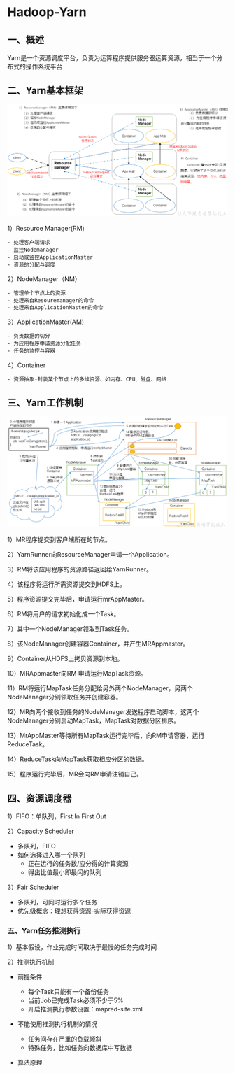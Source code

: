 # Hadoop-Yarn

## 一、概述

Yarn是一个资源调度平台，负责为运算程序提供服务器运算资源，相当于一个分布式的操作系统平台

## 二、Yarn基本框架 

![image-20200713232247038](.\Hadoop-Yarn.assets\image-20200713232247038.png)

1）Resource Manager(RM)

```txt
- 处理客户端请求
- 监控Nodemanager
- 启动或监控ApplicationMaster
- 资源的分配与调度
```

2）NodeManager（NM）

```txt
- 管理单个节点上的资源
- 处理来自Resouremanager的命令
- 处理来自ApplicationMaster的命令
```

3）ApplicationMaster(AM)

```txt
- 负责数据的切分
- 为应用程序申请资源分配任务
- 任务的监控与容器
```

4）Container

```txt
- 资源抽象-封装某个节点上的多维资源、如内存、CPU、磁盘、网络
```



## 三、Yarn工作机制

![image-20200713232319577](.\Hadoop-Yarn.assets\image-20200713232319577.png)

1）MR程序提交到客户端所在的节点。

2）YarnRunner向ResourceManager申请一个Application。

3）RM将该应用程序的资源路径返回给YarnRunner。

4）该程序将运行所需资源提交到HDFS上。

5）程序资源提交完毕后，申请运行mrAppMaster。

6）RM将用户的请求初始化成一个Task。

7）其中一个NodeManager领取到Task任务。

8）该NodeManager创建容器Container，并产生MRAppmaster。

9）Container从HDFS上拷贝资源到本地。

10）MRAppmaster向RM 申请运行MapTask资源。

11）RM将运行MapTask任务分配给另外两个NodeManager，另两个NodeManager分别领取任务并创建容器。

12）MR向两个接收到任务的NodeManager发送程序启动脚本，这两个NodeManager分别启动MapTask，MapTask对数据分区排序。

13）MrAppMaster等待所有MapTask运行完毕后，向RM申请容器，运行ReduceTask。

14）ReduceTask向MapTask获取相应分区的数据。

15）程序运行完毕后，MR会向RM申请注销自己。



## 四、资源调度器

1）FIFO：单队列，First In First Out

2）Capacity Scheduler

- 多队列，FIFO
- 如何选择进入哪一个队列
  - 正在运行的任务数/应分得的计算资源
  - 得出比值最小即最闲的队列

3）Fair Scheduler

- 多队列，可同时运行多个任务
- 优先级概念：理想获得资源-实际获得资源



### 五、Yarn任务推测执行

1）基本假设，作业完成时间取决于最慢的任务完成时间

2）推测执行机制

- 前提条件
  - 每个Task只能有一个备份任务
  - 当前Job已完成Task必须不少于5%
  - 开启推测执行参数设置：mapred-site.xml

- 不能使用推测执行机制的情况
  - 任务间存在严重的负载倾斜
  - 特殊任务，比如任务向数据库中写数据
- 算法原理